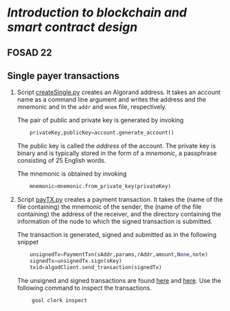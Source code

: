 # *Introduction to blockchain and smart contract design*
## FOSAD 22 ##

## Single payer transactions ##

1. Script [createSingle.py](createSingle.py) creates an Algorand address.
    It takes an account name as a command line argument and writes
    the address and the mnemonic and in the ```addr``` and ```mnem``` file,
    respectively.

    The pair of public and private key is generated by invoking

    ```python
        privateKey,publicKey=account.generate_account()
    ```

    The public key is called the *address* of the account.
    The private key is binary and is typically stored in the form of 
    a *mnemonic*, a passphrase consisting of 25 English words.

    The mnemonic is obtained by invoking

    ```python
        mnemonic=mnemonic.from_private_key(privateKey)
    ```

2. Script [payTX.py](payTX.py) creates a payment transaction.
    It takes the (name of the file containing) the mnemonic of the sender,
    the (name of the file containing) the address of the receiver, and
    the directory containing the information of the node to which the
    signed transaction is submitted.

    The transaction is generated, signed and submitted as in the following
    snippet

    ```python
        unsignedTx=PaymentTxn(sAddr,params,rAddr,amount,None,note)
        signedTx=unsignedTx.sign(sKey)
        txid=algodClient.send_transaction(signedTx)
    ```

    The unsigned and signed transactions are found [here](TX/Pay.utx) 
    and [here](TX/Pay.stx). Use the following command to inspect the 
    transactions.

```
        goal clerk inspect
```

